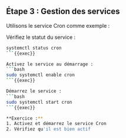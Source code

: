 ## Étape 3 : Gestion des services

Utilisons le service Cron comme exemple :

Vérifiez le statut du service :
```bash
systemctl status cron
```{{exec}}

Activez le service au démarrage :
```bash
sudo systemctl enable cron
```{{exec}}

Démarrez le service :
```bash
sudo systemctl start cron
```{{exec}}

**Exercice :**
1. Activez et démarrez le service Cron
2. Vérifiez qu'il est bien actif
